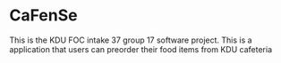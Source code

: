 # CaFenSe
This is the KDU FOC intake 37 group 17 software project.
This is a application that users can preorder their food items from KDU cafeteria
